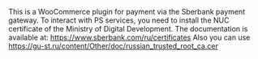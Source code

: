 This is a WooCommerce plugin for payment via the Sberbank payment gateway.
To interact with PS services, you need to install the NUC certificate of the Ministry of Digital Development. 
The documentation is available at: https://www.sberbank.com/ru/certificates
Also you can use https://gu-st.ru/content/Other/doc/russian_trusted_root_ca.cer
